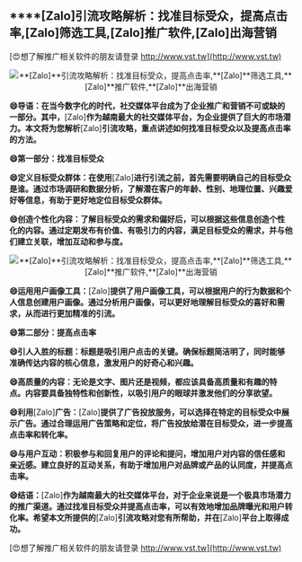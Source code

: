 ## ****[Zalo]**引流攻略解析：找准目标受众，提高点击率,**[Zalo]**筛选工具,**[Zalo]**推广软件,**[Zalo]**出海营销**

[😍想了解推广相关软件的朋友请登录 http://www.vst.tw](http://www.vst.tw)

 <center><img src="https://vst.tw/MP4/tuiguang/png/3.png" alt="**[Zalo]**引流攻略解析：找准目标受众，提高点击率,**[Zalo]**筛选工具,**[Zalo]**推广软件,**[Zalo]**出海营销"></center>

**😄导语：在当今数字化的时代，社交媒体平台成为了企业推广和营销不可或缺的一部分。其中，**[Zalo]**作为越南最大的社交媒体平台，为企业提供了巨大的市场潜力。本文将为您解析**[Zalo]**引流攻略，重点讲述如何找准目标受众以及提高点击率的方法。**

**😄第一部分：找准目标受众**

**😄定义目标受众群体：在使用**[Zalo]**进行引流之前，首先需要明确自己的目标受众是谁。通过市场调研和数据分析，了解潜在客户的年龄、性别、地理位置、兴趣爱好等信息，有助于更好地定位目标受众群体。**

**😄创造个性化内容：了解目标受众的需求和偏好后，可以根据这些信息创造个性化的内容。通过定期发布有价值、有吸引力的内容，满足目标受众的需求，并与他们建立关联，增加互动和参与度。**

 <center><img src="https://vst.tw/MP4/tuiguang/png/4.png" alt="**[Zalo]**引流攻略解析：找准目标受众，提高点击率,**[Zalo]**筛选工具,**[Zalo]**推广软件,**[Zalo]**出海营销"></center>

**😄运用用户画像工具：**[Zalo]**提供了用户画像工具，可以根据用户的行为数据和个人信息创建用户画像。通过分析用户画像，可以更好地理解目标受众的喜好和需求，从而进行更加精准的引流。**

**😄第二部分：提高点击率**

**😄引人入胜的标题：标题是吸引用户点击的关键。确保标题简洁明了，同时能够准确传达内容的核心信息，激发用户的好奇心和兴趣。**

**😄高质量的内容：无论是文字、图片还是视频，都应该具备高质量和有趣的特点。内容要具备独特性和创新性，以吸引用户的眼球并激发他们的分享欲望。**

**😄利用**[Zalo]**广告：**[Zalo]**提供了广告投放服务，可以选择在特定的目标受众中展示广告。通过合理运用广告策略和定位，将广告投放给潜在目标受众，进一步提高点击率和转化率。**

**😄与用户互动：积极参与和回复用户的评论和提问，增加用户对内容的信任感和亲近感。建立良好的互动关系，有助于增加用户对品牌或产品的认同度，并提高点击率。**

**😄结语：**[Zalo]**作为越南最大的社交媒体平台，对于企业来说是一个极具市场潜力的推广渠道。通过找准目标受众并提高点击率，可以有效地增加品牌曝光和用户转化率。希望本文所提供的**[Zalo]**引流攻略对您有所帮助，并在**[Zalo]**平台上取得成功。**

[😍想了解推广相关软件的朋友请登录 http://www.vst.tw](http://www.vst.tw)



